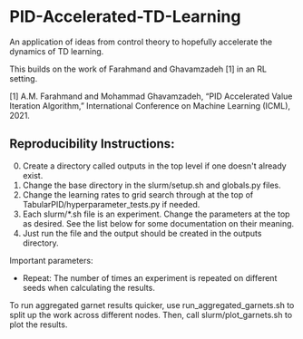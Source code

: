 # PID-Accelerated-TD-Learning
An application of ideas from control theory to hopefully accelerate the dynamics of TD learning.

This builds on the work of Farahmand and Ghavamzadeh [1] in an RL setting.

[1] A.M. Farahmand and Mohammad Ghavamzadeh, “PID Accelerated Value Iteration Algorithm,” International Conference on Machine Learning (ICML), 2021.

## Reproducibility Instructions:
0) Create a directory called outputs in the top level if one doesn't already exist.
1) Change the base directory in the slurm/setup.sh and globals.py files.
2) Change the learning rates to grid search through at the top of TabularPID/hyperparameter_tests.py if needed.
3) Each slurm/*.sh file is an experiment. Change the parameters at the top as desired. See the list below for some documentation on their meaning.
4) Just run the file and the output should be created in the outputs directory.

Important parameters:
- Repeat: The number of times an experiment is repeated on different seeds when calculating the results.

To run aggregated garnet results quicker, use run_aggregated_garnets.sh to split up the work across different nodes. Then, call slurm/plot_garnets.sh to plot the results.
